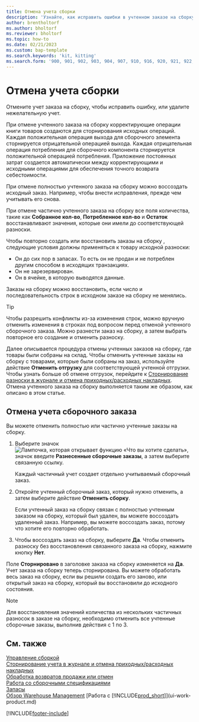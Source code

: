 ```yaml
---
title: Отмена учета сборки
description: 'Узнайте, как исправить ошибки в учтенном заказе на сборку.'
author: brentholtorf
ms.author: bholtorf
ms.reviewer: bholtorf
ms.topic: how-to
ms.date: 02/21/2023
ms.custom: bap-template
ms.search.keywords: 'kit, kitting'
ms.search.form: '900, 901, 902, 903, 904, 907, 910, 916, 920, 921, 922, 923, 940, 941, 942, 930, 931, 932, 914, 915, 905'
---
```

# <a name="undo-assembly-posting"></a>Отмена учета сборки

Отмените учет заказа на сборку, чтобы исправить ошибку, или удалите нежелательную учет.

При отмене учтенного заказа на сборку корректирующие операции книги товаров создаются для сторнирования исходных операций. Каждая положительная операция выхода для сборочного элемента сторнируется отрицательной операцией выхода. Каждая отрицательная операция потребления для сборочного компонента сторнируется положительной операцией потребления. Приложение постоянных затрат создается автоматически между корректирующими и исходными операциями для обеспечения точного возврата себестоимости.  

При отмене полностью учтенного заказа на сборку можно воссоздать исходный заказ. Например, чтобы внести исправления, прежде чем учитывать его снова.  

При отмене частично учтенного заказа на сборку все поля количества, такие как **Собранное кол-во**, **Потребленное кол-во** и **Остаток** восстанавливают значения, которые они имели до соответствующей разноски.  

Чтобы повторно создать или восстановить заказы на сборку , следующие условия должны применяться к товару исходной разноски:  

* Он до сих пор в запасах. То есть он не продан и не потреблен другим способом в исходящих транзакциях.  
* Он не зарезервирован.  
* Он в ячейке, в которую выводятся данные.  

Заказы на сборку можно восстановить, если число и последовательность строк в исходном заказе на сборку не менялись.  

> [!TIP]  
> Чтобы разрешить конфликты из-за изменения строк, можно вручную отменить изменения в строках под вопросом перед отменой учтенного сборочного заказа. Можно разнести заказ на сборку, а затем выбрать повторное его создание и отменить разноску.  

Далее описывается процедура отмены учтенных заказов на сборку, где товары были собраны на склад. Чтобы отменить учтенные заказы на сборку с товарами, которые были собраны на заказ, используйте действие **Отменить отгрузку** для соответствующей учтенной отгрузки. Чтобы узнать больше об отмене отгрузок, перейдите к [Сторнирование разноски в журнале и отмена приходных/расходных накладных](finance-how-reverse-journal-posting.md). Отмена учтенного заказа на сборку выполняется таким же образом, как описано в этом статье.  

## <a name="to-undo-posting-of-an-assembly-order"></a>Отмена учета сборочного заказа

Вы можете отменить полностью или частично учтенные заказы на сборку.

1. Выберите значок ![Лампочка, которая открывает функцию «Что вы хотите сделать»](media/ui-search/search_small.png "Что вы хотите сделать"), значок введите **Разнесенные сборочные заказы**, а затем выберите связанную ссылку.  

   Каждый частичный учет создает отдельно учитываемый сборочный заказ.  
2. Откройте учтенный сборочный заказ, который нужно отменить, а затем выберите действие **Отменить сборку**.  

    Если учтенный заказ на сборку связан с полностью учтенным заказом на сборку, который был удален, вы можете воссоздать удаленный заказ. Например, вы можете воссоздать заказ, потому что хотите его повторно обработать.  
3. Чтобы воссоздать заказ на сборку, выберите **Да**. Чтобы отменить разноску без восстановления связанного заказа на сборку, нажмите кнопку **Нет**.  

Поле **Сторнировано** в заголовке заказа на сборку изменяется на **Да**. Учет заказа на сборку теперь сторнирована. Вы можете обработать весь заказ на сборку, если вы решили создать его заново, или открытый заказ на сборку, который вы восстановили до исходного состояния.  

> [!NOTE]  
> Для восстановления значений количества из нескольких частичных разносок в заказе на сборку, необходимо отменить все учтенные сборочные заказы, выполнив действия с 1 по 3.  

## <a name="see-also"></a>См. также

[Управление сборкой](assembly-assemble-items.md)  
[Сторнирование учета в журнале и отмена приходных/расходных накладных](finance-how-reverse-journal-posting.md)  
[Обработка возвратов продажи или отмен](sales-how-process-sales-returns-cancellations.md)  
[Работа со сборочными спецификациями](assembly-how-work-assembly-boms.md)  
[Запасы](inventory-manage-inventory.md)  
[Обзор Warehouse Management](design-details-warehouse-management.md)
[Работа с [!INCLUDE[prod_short](includes/prod_short.md)]](ui-work-product.md)


[!INCLUDE[footer-include](includes/footer-banner.md)]
